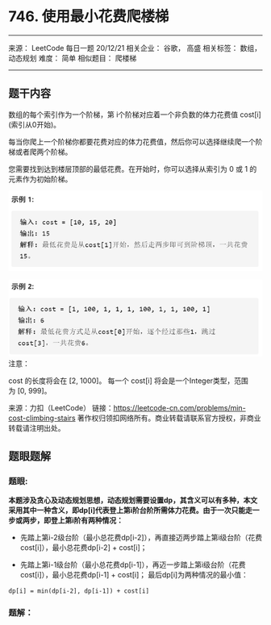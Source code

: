 # 746. 使用最小花费爬楼梯
***
来源： LeetCode 每日一题 20/12/21
相关企业： 谷歌， 高盛
相关标签： 数组， 动态规划
难度： 简单
相似题目： 爬楼梯
***
## 题干内容
数组的每个索引作为一个阶梯，第 i个阶梯对应着一个非负数的体力花费值 cost\[i\](索引从0开始)。

每当你爬上一个阶梯你都要花费对应的体力花费值，然后你可以选择继续爬一个阶梯或者爬两个阶梯。

您需要找到达到楼层顶部的最低花费。在开始时，你可以选择从索引为 0 或 1 的元素作为初始阶梯。

![](https://github.com/jinghehehe/pictures/blob/main/746-1.png)

![](https://github.com/jinghehehe/pictures/blob/main/746-2.png)
注意：

cost 的长度将会在 [2, 1000]。
每一个 cost[i] 将会是一个Integer类型，范围为 [0, 999]。

来源：力扣（LeetCode）
链接：https://leetcode-cn.com/problems/min-cost-climbing-stairs
著作权归领扣网络所有。商业转载请联系官方授权，非商业转载请注明出处。

## 题眼题解
### 题眼:
**本题涉及贪心及动态规划思想，动态规划需要设置dp，其含义可以有多种，本文采用其中一种含义，即dp[i]代表登上第i阶台阶所需体力花费。由于一次只能走一步或两步，即登上第i阶有两种情况：**

- 先踏上第i-2级台阶（最小总花费dp[i-2]），再直接迈两步踏上第i级台阶（花费cost[i]），最小总花费dp[i-2] + cost[i]；

- 先踏上第i-1级台阶（最小总花费dp[i-1]），再迈一步踏上第i级台阶（花费cost[i]），最小总花费dp[i-1] + cost[i]；
最后dp[i]为两种情况的最小值：
```language
dp[i] = min(dp[i-2], dp[i-1]) + cost[i]
```
### 题解：


